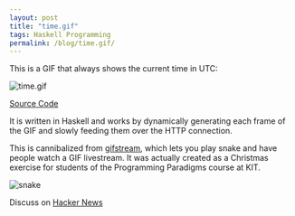 ```yaml
---
layout: post
title: "time.gif"
tags: Haskell Programming
permalink: /blog/time.gif/
---
```


This is a GIF that always shows the current time in UTC:

<!--more-->
![time.gif](/time.gif)

[Source Code](https://github.com/def-/time.gif)

It is written in Haskell and works by dynamically generating each frame of the GIF and slowly feeding them over the HTTP connection.

This is cannibalized from [gifstream](https://github.com/def-/gifstream), which lets you play snake and have people watch a GIF livestream. It was actually created as a Christmas exercise for students of the Programming Paradigms course at KIT.

![snake](https://raw.githubusercontent.com/def-/gifstream/master/snake.gif)

Discuss on [Hacker News](https://news.ycombinator.com/item?id=14996715)
